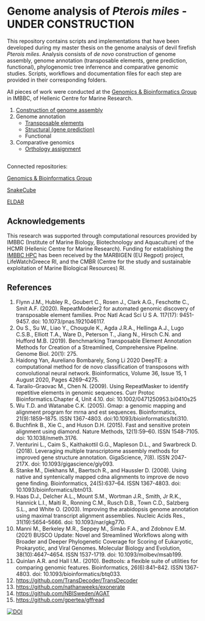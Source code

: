 # Genome analysis of *Pterois miles* - UNDER CONSTRUCTION
This repository contains scripts and implementations that have been developed during my master thesis on the genome analysis of devil firefish *Pterois miles*. Analysis consists of *de novo* construction of genome assembly, genome annotation (transposable elements, gene prediction, functional), phylogenomic tree inferrence and comparative genomic studies. Scripts, workflows and documentation files for each step are provided in their corresponding folders.

All pieces of work were conducted at the [Genomics & Bioinformatics Group](https://genomenerds.her.hcmr.gr/) in IMBBC, of Hellenic Centre for Marine Research.

1. [Construction of genome assembly](https://github.com/genomenerds/SnakeCube)
3. Genome annotation
    - [Transposable elements](https://github.com/ckitsoulis/Pterois-miles-Genome/tree/main/TE_annotation)
    - [Structural (gene prediction)](https://github.com/ckitsoulis/Pterois-miles-Genome/tree/main/Structural_annotation)
    - Functional
5. Comparative genomics
    - [Orthology assignment](https://github.com/ckitsoulis/Pterois-miles-Genome/tree/main/Orthology_assignment)


## 
Connected repositories:

[Genomics & Bioinformatics Group](https://github.com/genomenerds)

[SnakeCube](https://github.com/genomenerds/SnakeCube)

[ELDAR](https://github.com/ckitsoulis/ELDAR)


## Acknowledgements
This research was supported through computational resources provided by IMBBC (Institute of Marine Biology, Biotechnology and Aquaculture) of the HCMR (Hellenic Centre for Marine Research). Funding for establishing the [IMBBC HPC](https://hpc.hcmr.gr/) has been received by the MARBIGEN (EU Regpot) project, LifeWatchGreece RI, and the CMBR (Centre for the study and sustainable exploitation of Marine Biological Resources) RI.

## References
1. Flynn J.M., Hubley R., Goubert C., Rosen J., Clark A.G., Feschotte C., Smit A.F. (2020). RepeatModeler2 for automated genomic discovery of transposable element families. Proc Natl Acad Sci U S A. 117(17): 9451-9457. doi: 10.1073/pnas.1921046117.
2. Ou S., Su W., Liao Y., Chougule K., Agda J.R.A., Hellinga A.J., Lugo C.S.B., Elliott T.A., Ware D., Peterson T., Jiang N., Hirsch C.N. and Hufford M.B. (2019). Benchmarking Transposable Element Annotation Methods for Creation of a Streamlined, Comprehensive Pipeline. Genome Biol. 20(1): 275.
3. Haidong Yan, Aureliano Bombarely, Song Li 2020 DeepTE: a computational method for de novo classification of transposons with convolutional neural network. Bioinformatics, Volume 36, Issue 15, 1 August 2020, Pages 4269–4275.
4. Tarailo-Graovac M., Chen N. (2009). Using RepeatMasker to identify repetitive elements in genomic sequences. Curr Protoc Bioinformatics.Chapter 4, Unit 4.10. doi: 10.1002/0471250953.bi0410s25
5. Wu T.D. and Watanabe C.K. (2005). Gmap: a genomic mapping and alignment program for mrna and est sequences. Bioinformatics, 21(9):1859–1875. ISSN 1367-4803. doi:10.1093/bioinformatics/bti310.
6. Buchfink B., Xie C., and Huson D.H. (2015). Fast and sensitive protein alignment using diamond. Nature Methods, 12(1):59–60. ISSN 1548-7105. doi: 10.1038/nmeth.3176.
7. Venturini L., Caim S., Kaithakottil G.G., Mapleson D.L., and Swarbreck D. (2018). Leveraging multiple transcriptome assembly methods for improved gene structure annotation. GigaScience, 7(8). ISSN 2047-217X. doi: 10.1093/gigascience/giy093.
8. Stanke M., Diekhans M., Baertsch R., and Haussler D. (2008). Using native and syntenically mapped cdna alignments to improve de novo gene finding. Bioinformatics, 24(5):637–64. ISSN 1367-4803. doi: 10.1093/bioinformatics/btn013.
9. Haas D.J., Delcher A.L., Mount S.M., Wortman J.R., Smith, Jr R.K., Hannick L.I., Maiti R., Ronning C.M., Rusch D.B., Town C.D., Salzberg S.L., and White O. (2003). Improving the arabidopsis genome annotation using maximal transcript alignment assemblies. Nucleic Acids Res., 31(19):5654–5666. doi: 10.1093/nar/gkg770.
10. Manni M., Berkeley M.R., Seppey M., Simão F.A., and Zdobnov E.M. (2021) BUSCO Update: Novel and Streamlined Workflows along with Broader and Deeper Phylogenetic Coverage for Scoring of Eukaryotic, Prokaryotic, and Viral Genomes. Molecular Biology and Evolution, 38(10):4647–4654. ISSN 1537-1719. doi: 10.1093/molbev/msab199.
11. Quinlan A.R. and Hall I.M.. (2010). Bedtools: a flexible suite of utilities for comparing genomic features. Bioinformatics, 26(6):841–842. ISSN 1367-4803. doi: 10.1093/bioinformatics/btq033.
12. https://github.com/TransDecoder/TransDecoder
13. https://github.com/nathanweeks/exonerate
14. https://github.com/NBISweden/AGAT
15. https://github.com/gpertea/gffread

[![DOI](https://zenodo.org/badge/470255261.svg)](https://zenodo.org/badge/latestdoi/470255261)
